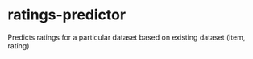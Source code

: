 # ratings-predictor
Predicts ratings for a particular dataset based on existing dataset (item, rating)
